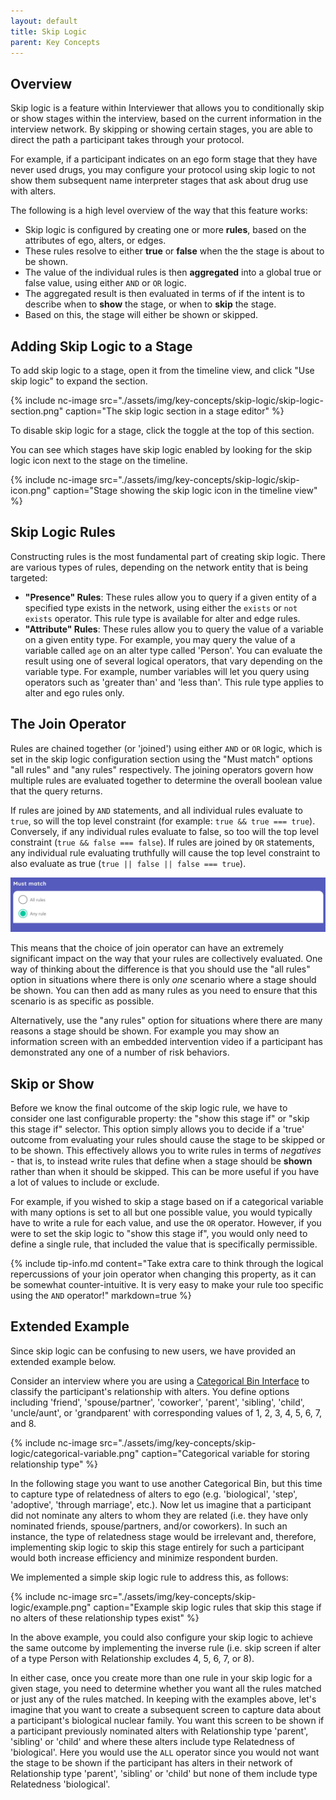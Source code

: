```yaml
---
layout: default
title: Skip Logic
parent: Key Concepts
---
```

## Overview

Skip logic is a feature within Interviewer that allows you to conditionally skip or show stages within the interview, based on the current information in the interview network. By skipping or showing certain stages, you are able to direct the path a participant takes through your protocol.

For example, if a participant indicates on an ego form stage that they have never used drugs, you may configure your protocol using skip logic to not show them subsequent name interpreter stages that ask about drug use with alters.

The following is a high level overview of the way that this feature works:

- Skip logic is configured by creating one or more **rules**, based on the attributes of ego, alters, or edges.
- These rules resolve to either **true** or **false** when the the stage is about to be shown.
- The value of the individual rules is then **aggregated** into a global true or false value, using either `AND` or `OR` logic.
- The aggregated result is then evaluated in terms of if the intent is to describe when to **show** the stage, or when to **skip** the stage.
- Based on this, the stage will either be shown or skipped.

## Adding Skip Logic to a Stage

To add skip logic to a stage, open it from the timeline view, and click "Use skip logic" to expand the section.

{% include nc-image src="./assets/img/key-concepts/skip-logic/skip-logic-section.png" caption="The skip logic section in a stage editor" %}

To disable skip logic for a stage, click the toggle at the top of this section.

You can see which stages have skip logic enabled by looking for the skip logic icon next to the stage on the timeline.

{% include nc-image src="./assets/img/key-concepts/skip-logic/skip-icon.png" caption="Stage showing the skip logic icon in the timeline view" %}

## Skip Logic Rules

Constructing rules is the most fundamental part of creating skip logic. There are various types of rules, depending on the network entity that is being targeted:

- **"Presence" Rules**: These rules allow you to query if a given entity of a specified type exists in the network, using either the `exists` or `not exists` operator. This rule type is available for alter and edge rules.
- **"Attribute" Rules**: These rules allow you to query the value of a variable on a given entity type. For example, you may query the value of a variable called `age` on an alter type called 'Person'. You can evaluate the result using one of several logical operators, that vary depending on the variable type. For example, number variables will let you query using operators such as 'greater than' and 'less than'. This rule type applies to alter and ego rules only.

## The Join Operator

Rules are chained together (or 'joined') using either `AND` or `OR` logic, which is set in the skip logic configuration section using the "Must match" options "all rules" and "any rules" respectively. The joining operators govern how multiple rules are evaluated together to determine the overall boolean value that the query returns.

If rules are joined by `AND` statements, and all individual rules evaluate to `true`, so will the top level constraint (for example: `true && true === true`). Conversely, if any individual rules evaluate to false, so too will the top level constraint (`true && false === false`). If rules are joined by `OR` statements, any individual rule evaluating truthfully will cause the top level constraint to also evaluate as true (`true || false || false === true`).

![image](/assets/img/key-concepts/skip-logic/must-match.png)

This means that the choice of join operator can have an extremely significant impact on the way that your rules are collectively evaluated. One way of thinking about the difference is that you should use the "all rules" option in situations where there is only *one* scenario where a stage should be shown. You can then add as many rules as you need to ensure that this scenario is as specific as possible.

Alternatively, use the "any rules" option for situations where there are many reasons a stage should be shown. For example you may show an information screen with an embedded intervention video if a participant has demonstrated any one of a number of risk behaviors.

## Skip or Show

Before we know the final outcome of the skip logic rule, we have to consider one last configurable property: the "show this stage if" or "skip this stage if" selector. This option simply allows you to decide if a 'true' outcome from evaluating your rules should cause the stage to be skipped or to be shown. This effectively allows you to write rules in terms of _negatives_ - that is, to instead write rules that define when a stage should be **shown** rather than when it should be skipped. This can be more useful if you have a lot of values to include or exclude.

For example, if you wished to skip a stage based on if a categorical variable with many options is set to all but one possible value, you would typically have to write a rule for each value, and use the `OR` operator. However, if you were to set the skip logic to "show this stage if", you would only need to define a single rule, that included the value that is specifically permissible.

{% include tip-info.md content="Take extra care to think through the logical repercussions of your join operator when changing this property, as it can be somewhat counter-intuitive. It is very easy to make your rule too specific using the `AND` operator!" markdown=true %}

## Extended Example

Since skip logic can be confusing to new users, we have provided an extended example below.

Consider an interview where you are using a [Categorical Bin Interface](../../interface-documentation/categorical-bin) to classify the participant's relationship with alters. You define options including 'friend', 'spouse/partner', 'coworker', 'parent', 'sibling', 'child', 'uncle/aunt', or 'grandparent' with corresponding values of 1, 2, 3, 4, 5, 6, 7, and 8.

{% include nc-image src="./assets/img/key-concepts/skip-logic/categorical-variable.png" caption="Categorical variable for storing relationship type" %}

In the following stage you want to use another Categorical Bin, but this time to capture type of relatedness of alters to ego (e.g. 'biological', 'step', 'adoptive', 'through marriage', etc.). Now let us imagine that a participant did not nominate any alters to whom they are related (i.e. they have only nominated friends, spouse/partners, and/or coworkers). In such an instance, the type of relatedness stage would be irrelevant and, therefore, implementing skip logic to skip this stage entirely for such a participant would both increase efficiency and minimize respondent burden.

We implemented a simple skip logic rule to address this, as follows:

{% include nc-image src="./assets/img/key-concepts/skip-logic/example.png" caption="Example skip logic rules that skip this stage if no alters of these relationship types exist" %}

In the above example, you could also configure your skip logic to achieve the same outcome by implementing the inverse rule (i.e. skip screen if alter of a type Person with Relationship excludes 4, 5, 6, 7, or 8).

In either case, once you create more than one rule in your skip logic for a given stage, you need to determine whether you want all the rules matched or just any of the rules matched. In keeping with the examples above, let's imagine that you want to create a subsequent screen to capture data about a participant's biological nuclear family. You want this screen to be shown if a participant previously nominated alters with Relationship type 'parent', 'sibling' or 'child' and where these alters include type Relatedness of 'biological'. Here you would use the `ALL` operator since you would not want the stage to be shown if the participant has alters in their network of Relationship type 'parent', 'sibling' or 'child' but none of them include type Relatedness 'biological'.
